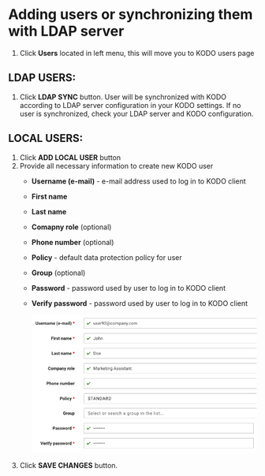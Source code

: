# Adding users or synchronizing them with LDAP server

1. Click **Users** located in left menu, this will move you to KODO users page

## LDAP USERS:

1. Click **LDAP SYNC** button. User will be synchronized with KODO according to LDAP server configuration in your KODO settings. If no user is synchronized, check your LDAP server and KODO configuration.

## LOCAL USERS:

1. Click **ADD LOCAL USER** button
2. Provide all necessary information to create new KODO user
   * **Username \(e-mail\)** - e-mail address used to log in to KODO client
   * **First name**
   * **Last name**
   * **Comapny role** \(optional\)
   * **Phone number** \(optional\)
   * **Policy** - default data protection policy for user
   * **Group** \(optional\)
   * **Password** - password used by user to log in to KODO client
   * **Verify password** - password used by user to log in to KODO client

     ![user\_add](../.gitbook/assets/user_add.png)
3. Click **SAVE CHANGES** button.

